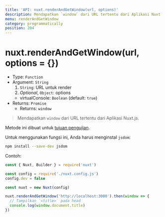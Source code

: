 ```yaml
---
title: 'API: nuxt.renderAndGetWindow(url, options)'
description: Mendapatkan `window` dari URL tertentu dari Aplikasi Nuxt.js.
menu: renderAndGetWindow
category: programmatically
position: 204
---
```


# nuxt.renderAndGetWindow(url, options = {})

- Type: `Function`
- Argument: `String`
  1. `String`: URL untuk render
  2. _Optional_, `Object`: options
  - virtualConsole: `Boolean` (default: `true`)
- Returns: `Promise`
  - Returns: `window`

> Mendapatkan `window` dari URL tertentu dari Aplikasi Nuxt.js.

<div class="Alert Alert--orange">

Metode ini dibuat untuk [tujuan pengujian](/guide/development-tools#end-to-end-testing).

</div>

Untuk menggunakan fungsi ini, Anda harus menginstal `jsdom`:

```bash
npm install --save-dev jsdom
```

Contoh:

```js
const { Nuxt, Builder } = require('nuxt')

const config = require('./nuxt.config.js')
config.dev = false

const nuxt = new Nuxt(config)

nuxt.renderAndGetWindow('http://localhost:3000').then(window => {
  // Tampilkan `<title>` pada head
  console.log(window.document.title)
})
```
